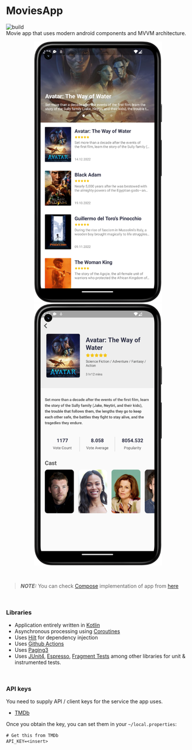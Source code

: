 # MoviesApp
![build](https://github.com/OzcanAlasalvar/MoviesApp/actions/workflows/android_build.yml/badge.svg)
<br>
Movie app that uses modern android components and MVVM architecture.
<br>

<p align="center">
  <img src="https://github.com/OzcanAlasalvar/MoviesApp/blob/main/art/home.png" width="350">
  <img src="https://github.com/OzcanAlasalvar/MoviesApp/blob/main/art/detail.png" width="350">
</p>


<br>

> **_NOTE:_** You can check [Compose](https://developer.android.com/jetpack/compose?gclid=CjwKCAiAhqCdBhB0EiwAH8M_GrMEjOEbwExgFLdJeDkdX78_DMaJ7G2tOnKxX5jO4l3SPqZF38oFkRoCyb8QAvD_BwE&gclsrc=aw.ds) implementation of app from [here](https://github.com/OzcanAlasalvar/MoviesApp/tree/compose-main)

<br>

### Libraries

- Application entirely written in [Kotlin](https://kotlinlang.org)
- Asynchronous processing using [Coroutines](https://kotlin.github.io/kotlinx.coroutines/)
- Uses [Hilt](https://developer.android.com/training/dependency-injection/hilt-android) for dependency injection
- Uses [Github Actions](https://docs.github.com/en/actions/learn-github-actions)
- Uses [Paging3](https://developer.android.com/topic/libraries/architecture/paging/v3-overview)
- Uses [JUnit4](https://developer.android.com/training/testing/junit-rules), [Espresso](https://developer.android.com/training/testing/espresso), [Fragment Tests](https://developer.android.com/guide/fragments/test) among other libraries for unit & instrumented tests.

<br>



### API keys

You need to supply API / client keys for the service the app uses.

- [TMDb](https://developers.themoviedb.org)

Once you obtain the key, you can set them in your `~/local.properties`:

```
# Get this from TMDb
API_KEY=<insert>
```
